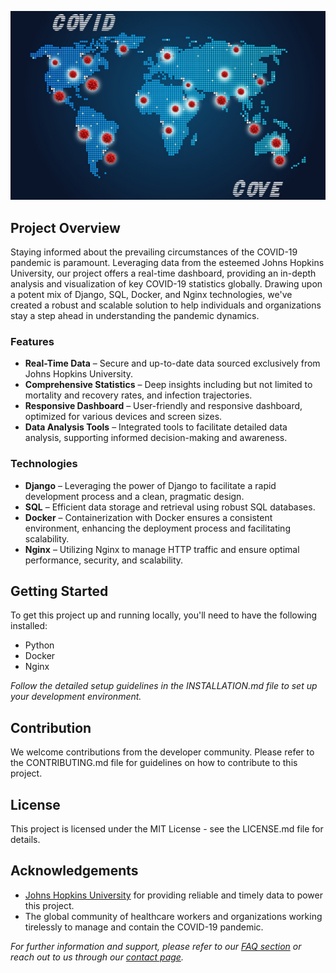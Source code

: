 ![alt text](https://github.com/FelixVaughan/CovidCove/blob/main/covid-cove.jpg)
## Project Overview

Staying informed about the prevailing circumstances of the COVID-19 pandemic is paramount. Leveraging data from the esteemed Johns Hopkins University, our project offers a real-time dashboard, providing an in-depth analysis and visualization of key COVID-19 statistics globally. Drawing upon a potent mix of Django, SQL, Docker, and Nginx technologies, we've created a robust and scalable solution to help individuals and organizations stay a step ahead in understanding the pandemic dynamics.

### Features

- **Real-Time Data** – Secure and up-to-date data sourced exclusively from Johns Hopkins University.
- **Comprehensive Statistics** – Deep insights including but not limited to mortality and recovery rates, and infection trajectories.
- **Responsive Dashboard** – User-friendly and responsive dashboard, optimized for various devices and screen sizes.
- **Data Analysis Tools** – Integrated tools to facilitate detailed data analysis, supporting informed decision-making and awareness.

### Technologies

- **Django** – Leveraging the power of Django to facilitate a rapid development process and a clean, pragmatic design.
- **SQL** – Efficient data storage and retrieval using robust SQL databases.
- **Docker** – Containerization with Docker ensures a consistent environment, enhancing the deployment process and facilitating scalability.
- **Nginx** – Utilizing Nginx to manage HTTP traffic and ensure optimal performance, security, and scalability.

## Getting Started

To get this project up and running locally, you'll need to have the following installed:

- Python
- Docker
- Nginx

_Follow the detailed setup guidelines in the INSTALLATION.md file to set up your development environment._

## Contribution

We welcome contributions from the developer community. Please refer to the CONTRIBUTING.md file for guidelines on how to contribute to this project.

## License

This project is licensed under the MIT License - see the LICENSE.md file for details.

## Acknowledgements

- [Johns Hopkins University](https://coronavirus.jhu.edu/) for providing reliable and timely data to power this project.
- The global community of healthcare workers and organizations working tirelessly to manage and contain the COVID-19 pandemic.

_For further information and support, please refer to our [FAQ section](./FAQ.md) or reach out to us through our [contact page](./CONTACT.md)._

